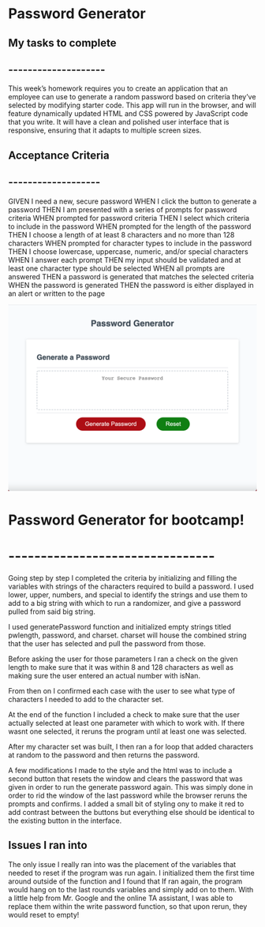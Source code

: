 # Password Generator #

## My tasks to complete ##
## -------------------- ##
This week’s homework requires you to create an application that an employee can use to generate a random password based on criteria they’ve selected by modifying starter code. This app will run in the browser, and will feature dynamically updated HTML and CSS powered by JavaScript code that you write. It will have a clean and polished user interface that is responsive, ensuring that it adapts to multiple screen sizes.

## Acceptance Criteria ##
## ------------------- ##
GIVEN I need a new, secure password
WHEN I click the button to generate a password
THEN I am presented with a series of prompts for password criteria
WHEN prompted for password criteria
THEN I select which criteria to include in the password
WHEN prompted for the length of the password
THEN I choose a length of at least 8 characters and no more than 128 characters
WHEN prompted for character types to include in the password
THEN I choose lowercase, uppercase, numeric, and/or special characters
WHEN I answer each prompt
THEN my input should be validated and at least one character type should be selected
WHEN all prompts are answered
THEN a password is generated that matches the selected criteria
WHEN the password is generated
THEN the password is either displayed in an alert or written to the page

![screenShot](/readmeAssets/screenShot.png)

# Password Generator for bootcamp! #
# -------------------------------- #
Going step by step I completed the criteria by initializing and filling the variables with strings of the characters required to build a password.  I used lower, upper, numbers, and special to identify the strings and use them to add to a big string with which to run a randomizer, and give a password pulled from said big string.

I used generatePassword function and initialized empty strings titled pwlength, password, and charset.  charset will house the combined string that the user has selected and pull the password from those.

Before asking the user for those parameters I ran a check on the given length to make sure that it was within 8 and 128 characters as well as making sure the user entered an actual number with isNan.

From then on I confirmed each case with the user to see what type of characters I needed to add to the character set.

At the end of the function I included a check to make sure that the user actually selected at least one parameter with which to work with.  If there wasnt one selected, it reruns the program until at least one was selected.

After my character set was built, I then ran a for loop that added characters at random to the password and then returns the password.

A few modifications I made to the style and the html was to include a second button that resets the window and clears the password that was given in order to run the generate password again.  This was simply done in order to rid the window of the last password while the browser reruns the prompts and confirms.  I added a small bit of styling ony to make it red to add contrast between the buttons but everything else should be identical to the existing button in the interface.

## Issues I ran into ##

The only issue I really ran into was the placement of the variables that needed to reset if the program was run again.  I initialized them the first time around outside of the function and I found that If ran again, the program would hang on to the last rounds variables and simply add on to them.  With a little help from Mr. Google and the online TA assistant, I was able to replace them within the write password function, so that upon rerun, they would reset to empty!

